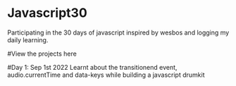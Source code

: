 # Javascript30
Participating in the 30 days of javascript inspired by wesbos and logging my daily learning.


#View the projects here

#Day 1: Sep 1st 2022
Learnt about the transitionend event, audio.currentTime and data-keys while building a javascript drumkit
